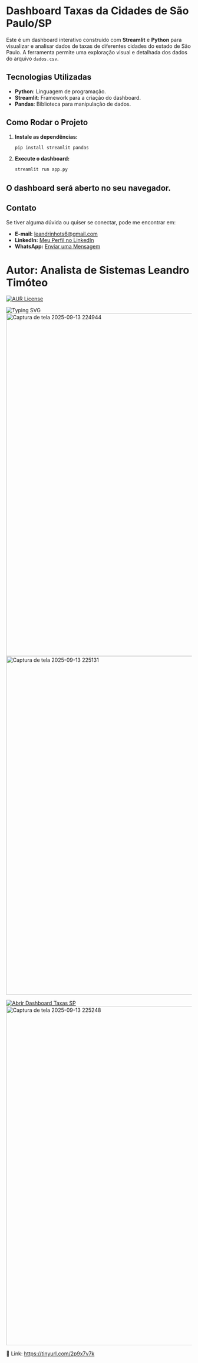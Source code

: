 # Dashboard Taxas da Cidades de São Paulo/SP

Este é um dashboard interativo construído com **Streamlit** e **Python** para visualizar e analisar dados de taxas de diferentes cidades do estado de São Paulo. A ferramenta permite uma exploração visual e detalhada dos dados do arquivo `dados.csv`.

## Tecnologias Utilizadas

* **Python**: Linguagem de programação.
* **Streamlit**: Framework para a criação do dashboard.
* **Pandas**: Biblioteca para manipulação de dados.

## Como Rodar o Projeto

1.  **Instale as dependências:**
    ```bash
    pip install streamlit pandas
    ```
2.  **Execute o dashboard:**
    ```bash
    streamlit run app.py
    ```
O dashboard será aberto no seu navegador.
---

## Contato

Se tiver alguma dúvida ou quiser se conectar, pode me encontrar em:

* **E-mail:** [leandrinhots6@gmail.com](mailto:leandrinhots6@gmail.com)
* **LinkedIn:** [Meu Perfil no LinkedIn](https://www.linkedin.com/in/leandro-timóteo-ads)
* **WhatsApp:** [Enviar uma Mensagem](https://wa.me/5583987830223)

# Autor: Analista de Sistemas Leandro Timóteo
[![AUR License](https://img.shields.io/aur/license/LICENSE)](https://github.com/LeandroTimoteo/Projeto-dashboard-de-taxas/blob/master/LICENSE)

![Typing SVG](https://readme-typing-svg.demolab.com?font=Fira+Code&weight=600&size=24&pause=500&color=32CD32&center=true&vCenter=true&width=800&lines=%F0%9F%94%90+Autenticando+Usu%C3%A1rio...;%F0%9F%9B%A0%EF%B8%8F+Dashboard-taxas-da-Cidade+de+S%C3%A3o+Paulo)
<img width="1900" height="929" alt="Captura de tela 2025-09-13 224944" src="https://github.com/user-attachments/assets/033ddf87-cc6e-4d62-9d26-0801920f55ad" />
<img width="1909" height="918" alt="Captura de tela 2025-09-13 225131" src="https://github.com/user-attachments/assets/12c2d762-3016-4fa9-b091-3da856e92a2c" />

<a href="https://bit.ly/3Kgl5pS" target="_blank">
  <img src="https://img.shields.io/badge/Dashboard--taxas--SP-Abrir-blue?style=for-the-badge&logo=streamlit" alt="Abrir Dashboard Taxas SP" />
</a>


<img width="1909" height="919" alt="Captura de tela 2025-09-13 225248" src="https://github.com/user-attachments/assets/c80dea8c-65c7-49ef-a6a2-56f642af4172" />

🔗 Link: https://tinyurl.com/2p9x7v7k










